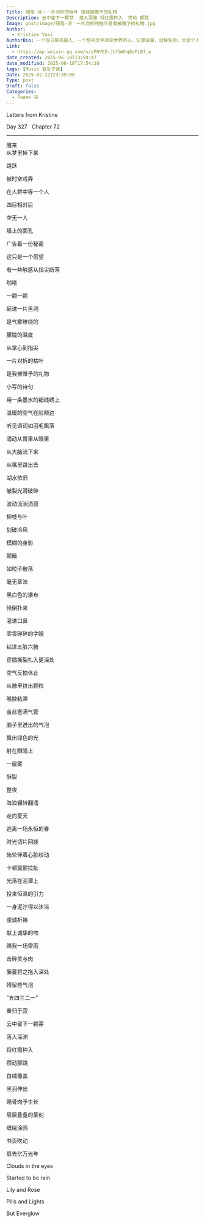 ```yaml
---
Title: 随笔·诗｜一片对折的枯叶 是我被赠予的礼物
Description: 云中留下一颗芽  落入深渊 将红霞种入  攒动 颤跳
Image: post/image/随笔·诗｜一片对折的枯叶是我被赠予的礼物.jpg
Author:
  - Kristine Yuxi
AuthorBio: 一个向日葵机器人，一个想用文字改变世界的人。记录故事，诠释生命。分享个人成长与泛心理内容，致力于消除性少数与心理障碍的污名化，促进多元平等。
Link:
  - https://mp.weixin.qq.com/s/gP0VED-JUfbWtqEoPL8f_w
date_created: 2025-06-18T13:59:47
date_modified: 2025-06-18T17:54:10
tags: [Music 音乐于我]
Date: 2025-02-22T23:39:00
Type: post
Draft: false
Categories:
  - Poems 诗
---
```


Letters from Kristine  

Day 327   Chapter 72

---
  

醒来    
从梦里掉下来    


  

  


跳跃    


被时空戏弄    


在人群中等一个人    


四目相对后    


空无一人    

    
  

  


墙上的面孔    


广告着一份秘密        


  

  


这只是一个愿望


  

  


有一些触感从指尖断落


啪嗒


一颗一颗


砸进一片黑洞


  

  


是气雾缭绕的


朦胧的温度


从掌心到指尖


  

  


一片对折的枯叶


是我被赠予的礼物


小写的诗句


用一条墨水的细线绣上


  

  


温暖的空气在脸颊边


听见语词如羽毛飘落


涌动从胃里从眼里


从大脑流下来


从嘴里跳出去


  

  


湖水依旧


皱裂光滑破碎


波动流淌消寂


  

  


柳枝与叶


划破冷风


模糊的身影


颠簸


如粒子散落


  

  


毫无章法


黑白色的瀑布


倾倒扑来


灌进口鼻


零零碎碎的字眼


钻进五脏六腑


穿插撕裂扎入更深处


  


空气反拍休止


从肺里挤出颗粒


喉腔粘滞


茧丝塞满气管


  

  


脑子里迸出的气泡


飘出绿色的光


射在眼睛上


一层雾


酥裂


  


整夜


海浪辗转翻涌


  

  


走向夏天


逃离一场永恒的春


  

  


时光切片回拨


齿轮伴着心脏绞动


卡顿震颤拉扯


  

  


光落在泥潭上


投来恒温的引力


一身泥泞得以沐浴


虔诚祈祷


献上诚挚的吻


  

  


赐我一场雷雨


击碎灵与肉


藤蔓将之拖入深处


残留些气泡


  

  


“五四三二一”


  

  


重归于寂


  

  


云中留下一颗芽


落入深渊


将红霞种入


攒动颤跳


  

  


白绒覆盖


黑羽伸出


赐骨肉予生长


  

  


层层叠叠的篆刻


缠绕涂鸦


书页吹动


扇去亿万光年


  

  


Clouds in the eyes


Started to be rain


  

  


Lily and Rose


Pills and Lights


  

  


But Everglow
